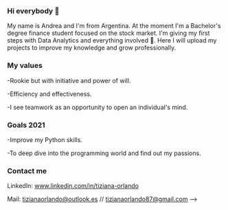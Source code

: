 ### Hi everybody 👋

My name is Andrea and I'm from Argentina. At the moment I'm a Bachelor's degree finance student focused on the stock market. 
I'm giving my first steps with Data Analytics and everything involved 🐾. 
Here I will upload my projects to improve my knowledge and grow professionally. 

### My values

-Rookie but with initiative and power of will.

-Efficiency and effectiveness.

-I see teamwork as an opportunity to open an individual's mind.

### Goals 2021

-Improve my Python skills.

-To deep dive into the programming world and find out my passions. 

### Contact me

LinkedIn: www.linkedin.com/in/tiziana-orlando

Mail: tizianaorlando@outlook.es // tizianaorlando87@gmail.com
-->
